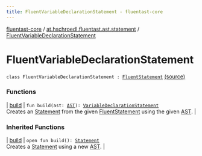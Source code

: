 ```yaml
---
title: FluentVariableDeclarationStatement - fluentast-core
---
```


[fluentast-core](../../index.html) / [at.hschroedl.fluentast.ast.statement](../index.html) / [FluentVariableDeclarationStatement](.)

# FluentVariableDeclarationStatement

`class FluentVariableDeclarationStatement : `[`FluentStatement`](../-fluent-statement/index.html) [(source)](http://github.com/hschroedl/fluentast/tree/master/core/at.hschroedl.fluentast/ast/statement/VariableDeclarationStatement.kt#L8)

### Functions

| [build](build.html) | `fun build(ast: `[`AST`](https://help.eclipse.org/neon/topic/org.eclipse.jdt.doc.isv/reference/api/org/eclipse/jdt/core/dom/AST.html)`): `[`VariableDeclarationStatement`](https://help.eclipse.org/neon/topic/org.eclipse.jdt.doc.isv/reference/api/org/eclipse/jdt/core/dom/VariableDeclarationStatement.html)<br>Creates an [Statement](#) from the given [FluentStatement](../-fluent-statement/index.html) using the given [AST](https://help.eclipse.org/neon/topic/org.eclipse.jdt.doc.isv/reference/api/org/eclipse/jdt/core/dom/AST.html). |

### Inherited Functions

| [build](../-fluent-statement/build.html) | `open fun build(): `[`Statement`](https://help.eclipse.org/neon/topic/org.eclipse.jdt.doc.isv/reference/api/org/eclipse/jdt/core/dom/Statement.html)<br>Creates a [Statement](https://help.eclipse.org/neon/topic/org.eclipse.jdt.doc.isv/reference/api/org/eclipse/jdt/core/dom/Statement.html) using a new [AST](https://help.eclipse.org/neon/topic/org.eclipse.jdt.doc.isv/reference/api/org/eclipse/jdt/core/dom/AST.html). |

